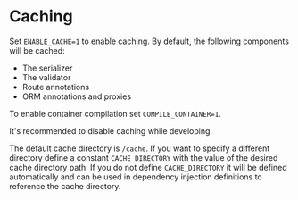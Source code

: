 Caching
=======

Set `ENABLE_CACHE=1` to enable caching. By default, the following components will be cached:
 
* The serializer
* The validator
* Route annotations
* ORM annotations and proxies

To enable container compilation set `COMPILE_CONTAINER=1`.

It's recommended to disable caching while developing.

The default cache directory is `/cache`. If you want to specify a different directory define a constant 
`CACHE_DIRECTORY` with the value of the desired cache directory path. If you do not define `CACHE_DIRECTORY` it will be 
defined automatically and can be used in dependency injection definitions to reference the cache directory.
